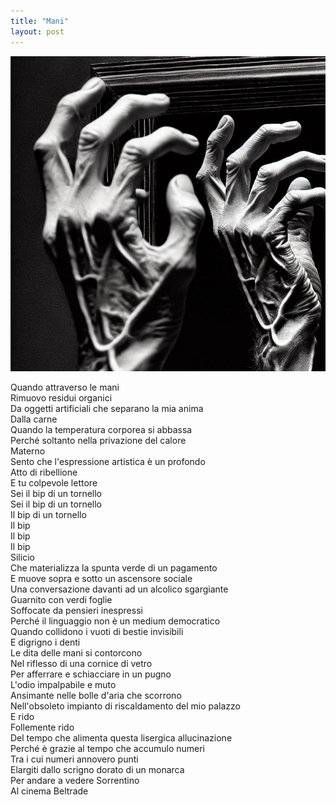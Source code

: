```yaml
---
title: "Mani"
layout: post
---
```


![](/assets/images/mani.png)

Quando attraverso le mani  
Rimuovo residui organici  
Da oggetti artificiali che separano la mia anima  
Dalla carne  
Quando la temperatura corporea si abbassa  
Perché soltanto nella privazione del calore  
Materno  
Sento che l'espressione artistica è un profondo  
Atto di ribellione  
E tu colpevole lettore  
Sei il bip di un tornello  
Sei il bip di un tornello  
Il bip di un tornello  
Il bip  
Il bip  
Il bip  
Silicio  
Che materializza la spunta verde di un pagamento  
E muove sopra e sotto un ascensore sociale  
Una conversazione davanti ad un alcolico sgargiante  
Guarnito con verdi foglie  
Soffocate da pensieri inespressi  
Perché il linguaggio non è un medium democratico  
Quando collidono i vuoti di bestie invisibili  
E digrigno i denti  
Le dita delle mani si contorcono  
Nel riflesso di una cornice di vetro  
Per afferrare e schiacciare in un pugno  
L'odio impalpabile e muto  
Ansimante nelle bolle d'aria che scorrono  
Nell'obsoleto impianto di riscaldamento del mio palazzo  
E rido  
Follemente rido  
Del tempo che alimenta questa lisergica allucinazione  
Perché è grazie al tempo che accumulo numeri  
Tra i cui numeri annovero punti  
Elargiti dallo scrigno dorato di un monarca  
Per andare a vedere Sorrentino  
Al cinema Beltrade